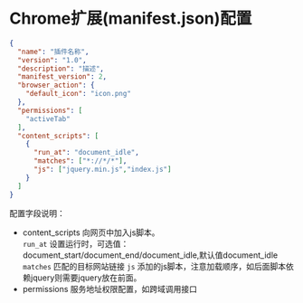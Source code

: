 # Chrome扩展(manifest.json)配置

```json
{
  "name": "插件名称",
  "version": "1.0",
  "description": "描述",
  "manifest_version": 2,
  "browser_action": {
    "default_icon": "icon.png"
  },
  "permissions": [
    "activeTab"
  ],
  "content_scripts": [
    {
      "run_at": "document_idle",
      "matches": ["*://*/*"],
      "js": ["jquery.min.js","index.js"]
    }
  ]
}
```

配置字段说明：

- content_scripts 向网页中加入js脚本。   
    `run_at` 设置运行时，可选值：document_start/document_end/document_idle,默认值document_idle
    `matches` 匹配的目标网站链接
    `js` 添加的js脚本，注意加载顺序，如后面脚本依赖jquery则需要jquery放在前面。
- permissions 服务地址权限配置，如跨域调用接口
